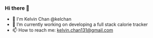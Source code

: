 ### Hi there 👋

<!--
**kelchan/kelchan** is a ✨ _special_ ✨ repository because its `README.md` (this file) appears on your GitHub profile.

Here are some ideas to get you started:

- 🔭 I’m currently working on ...
- 🌱 I’m currently learning ...
- 👯 I’m looking to collaborate on ...
- 🤔 I’m looking for help with ...
- 💬 Ask me about ...
- 📫 How to reach me: ...
- 😄 Pronouns: ...
- ⚡ Fun fact: ...
-->

- 👋 I'm Kelvin Chan @kelchan
- 🔭 I’m currently working on developing a full stack calorie tracker 
- 📫 How to reach me: kelvin.chan131@gmail.com 



